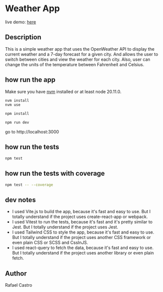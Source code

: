 # Weather App

live demo: [here](https://soft-salmiakki-c47f32.netlify.app/)

## Description

This is a simple weather app that uses the OpenWeather API to display the current weather
and a 7-day forecast for a given city.
And allows the user to switch between cities and view the weather for each city.
Also, user can change the units of the temperature
between Fahrenheit and Celsius.

## how run the app

Make sure you have [nvm](https://github.com/nvm-sh/nvm) installed or at least node 20.11.0.

```bash
nvm install
nvm use

npm install

npm run dev
```

go to http://localhost:3000

## how run the tests

```bash
npm test
```

## how run the tests with coverage

```bash
npm test -- --coverage
```

## dev notes

- I used Vite.js to build the app, because it's fast and easy to use. But I totally understand if the project
  uses create-react-app or webpack.
- I used Vitest to run the tests, because it's fast and it's pretty similar to Jest. But I totally understand
  if the project uses Jest.
- I used Tailwind CSS to style the app, because it's fast and easy to use. But I totally understand if the
  project uses another CSS framework or even plain CSS or SCSS and CssInJS.
- I used react-query to fetch the data, because it's fast and easy to use. But I totally understand if the
  project uses another library or even plain fetch.

## Author

Rafael Castro
